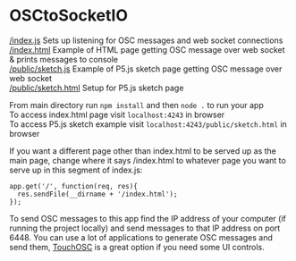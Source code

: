 # OSCtoSocketIO

[/index.js](/index.js)  Sets up listening for OSC messages and web socket connections  
[/index.html](/index.html)  Example of HTML page getting OSC message over web socket & prints messages to console  
[/public/sketch.js](/public/sketch.js)  Example of P5.js sketch page getting OSC message over web socket  
[/public/sketch.html](/public/sketch.html)  Setup for P5.js sketch page  
  
From main directory run `npm install` and then `node .` to run your app  
To access index.html page visit `localhost:4243` in browser  
To access P5.js sketch example visit `localhost:4243/public/sketch.html` in browser  

If you want a different page other than index.html to be served up as the main page, change where it says /index.html to whatever page you want to serve up in this segment of index.js:  
```
app.get('/', function(req, res){
  res.sendFile(__dirname + '/index.html');
});
```  

To send OSC messages to this app find the IP address of your computer (if running the project locally) and send messages to that IP address on port 6448. You can use a lot of applications to generate OSC messages and send them, [TouchOSC](https://hexler.net/software/touchosc) is a great option if you need some UI controls.
